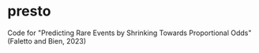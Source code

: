 # presto
Code for "Predicting Rare Events by Shrinking Towards Proportional Odds" (Faletto and Bien, 2023)
